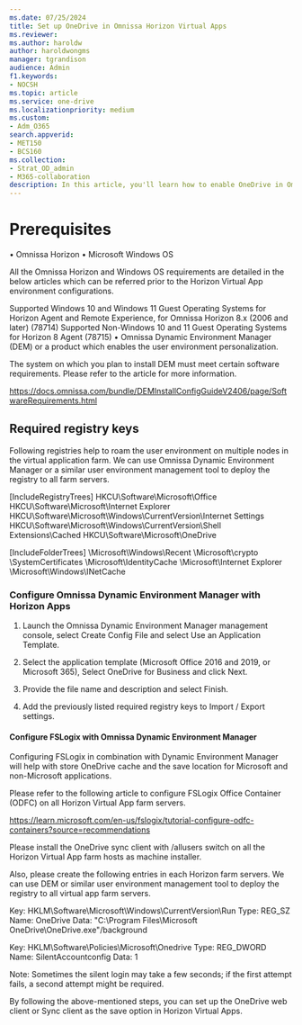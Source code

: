 ```yaml
---
ms.date: 07/25/2024
title: Set up OneDrive in Omnissa Horizon Virtual Apps
ms.reviewer: 
ms.author: haroldw
author: haroldwongms
manager: tgrandison
audience: Admin
f1.keywords:
- NOCSH
ms.topic: article
ms.service: one-drive
ms.localizationpriority: medium
ms.custom:
- Adm_O365
search.appverid:
- MET150
- BCS160
ms.collection:
- Strat_OD_admin
- M365-collaboration
description: In this article, you'll learn how to enable OneDrive in Omnissa Horizon Virtual Apps.
---
```


# Prerequisites

•	Omnissa Horizon 
•	Microsoft Windows OS

All the Omnissa Horizon and Windows OS requirements are detailed in the below articles which can be referred prior to the Horizon Virtual App environment configurations.

Supported Windows 10 and Windows 11 Guest Operating Systems for Horizon Agent and Remote Experience, for Omnissa Horizon 8.x (2006 and later) (78714)
Supported Non-Windows 10 and 11 Guest Operating Systems for Horizon 8 Agent (78715)
•	Omnissa Dynamic Environment Manager (DEM) or a product which enables the user environment personalization. 

The system on which you plan to install DEM must meet certain software requirements.
Please refer to the article for more information.

https://docs.omnissa.com/bundle/DEMInstallConfigGuideV2406/page/SoftwareRequirements.html

## Required registry keys

Following registries help to roam the user environment on multiple nodes in the virtual application farm. We can use Omnissa Dynamic Environment Manager or a similar user environment management tool to deploy the registry to all farm servers.

[IncludeRegistryTrees]
HKCU\Software\Microsoft\Office
HKCU\Software\Microsoft\Internet Explorer
HKCU\Software\Microsoft\Windows\CurrentVersion\Internet Settings
HKCU\Software\Microsoft\Windows\CurrentVersion\Shell Extensions\Cached
HKCU\Software\Microsoft\OneDrive

[IncludeFolderTrees]
<Appdata>\Microsoft\Windows\Recent
<Appdata>\Microsoft\crypto
<Appdata>\SystemCertificates
<LocalAppdata>\Microsoft\IdentityCache
<LocalAppdata>\Microsoft\Internet Explorer
<LocalAppdata>\Microsoft\Windows\INetCache

### Configure Omnissa Dynamic Environment Manager with Horizon Apps 

1.	Launch the Omnissa Dynamic Environment Manager management console, select Create Config File and select Use an Application Template.

2.	Select the application template (Microsoft Office 2016 and 2019, or Microsoft 365), Select OneDrive for Business and click Next.

3.	Provide the file name and description and select Finish.

4.	Add the previously listed required registry keys to Import / Export settings.


#### Configure FSLogix with Omnissa Dynamic Environment Manager

Configuring FSLogix in combination with Dynamic Environment Manager will help with store OneDrive cache and the save location for Microsoft and non-Microsoft applications.

Please refer to the following article to configure FSLogix Office Container (ODFC) on all Horizon Virtual App farm servers.

https://learn.microsoft.com/en-us/fslogix/tutorial-configure-odfc-containers?source=recommendations

Please install the OneDrive sync client with /allusers switch on all the Horizon Virtual App farm hosts as machine installer. 

Also, please create the following entries in each Horizon farm servers. We can use DEM or similar user environment management tool to deploy the registry to all virtual app farm servers. 

Key: HKLM\Software\Microsoft\Windows\CurrentVersion\Run
Type: REG_SZ
Name: OneDrive
Data: "C:\Program Files\Microsoft OneDrive\OneDrive.exe"/background

Key: HKLM\Software\Policies\Microsoft\Onedrive
Type: REG_DWORD
Name: SilentAccountconfig
Data: 1

Note: Sometimes the silent login may take a few seconds; if the first attempt fails, a second attempt might be required. 

By following the above-mentioned steps, you can set up the OneDrive web client or Sync client as the save option in Horizon Virtual Apps. 
